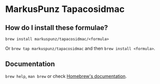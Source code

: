 # MarkusPunz Tapacosidmac

## How do I install these formulae?

`brew install markuspunz/tapacosidmac/<formula>`

Or `brew tap markuspunz/tapacosidmac` and then `brew install <formula>`.

## Documentation

`brew help`, `man brew` or check [Homebrew's documentation](https://docs.brew.sh).
